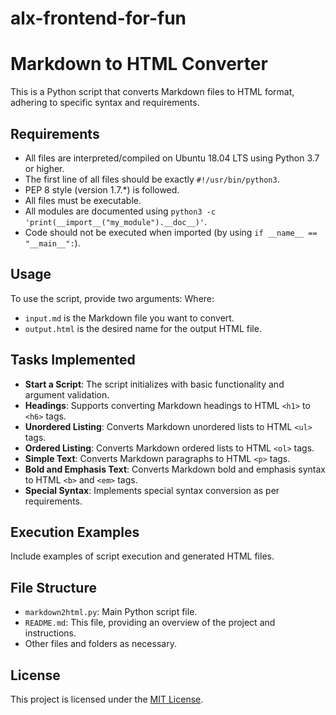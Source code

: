 # alx-frontend-for-fun
# Markdown to HTML Converter

This is a Python script that converts Markdown files to HTML format, adhering to specific syntax and requirements.

## Requirements

- All files are interpreted/compiled on Ubuntu 18.04 LTS using Python 3.7 or higher.
- The first line of all files should be exactly `#!/usr/bin/python3`.
- PEP 8 style (version 1.7.*) is followed.
- All files must be executable.
- All modules are documented using `python3 -c 'print(__import__("my_module").__doc__)'`.
- Code should not be executed when imported (by using `if __name__ == "__main__":`).

## Usage

To use the script, provide two arguments:
Where:
- `input.md` is the Markdown file you want to convert.
- `output.html` is the desired name for the output HTML file.

## Tasks Implemented

- **Start a Script**: The script initializes with basic functionality and argument validation.
- **Headings**: Supports converting Markdown headings to HTML `<h1>` to `<h6>` tags.
- **Unordered Listing**: Converts Markdown unordered lists to HTML `<ul>` tags.
- **Ordered Listing**: Converts Markdown ordered lists to HTML `<ol>` tags.
- **Simple Text**: Converts Markdown paragraphs to HTML `<p>` tags.
- **Bold and Emphasis Text**: Converts Markdown bold and emphasis syntax to HTML `<b>` and `<em>` tags.
- **Special Syntax**: Implements special syntax conversion as per requirements.

## Execution Examples

Include examples of script execution and generated HTML files.

## File Structure

- `markdown2html.py`: Main Python script file.
- `README.md`: This file, providing an overview of the project and instructions.
- Other files and folders as necessary.

## License

This project is licensed under the [MIT License](LICENSE).
